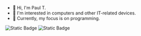 - 👋 Hi, I'm Paul T.
- 👀 I'm interested in computers and other IT-related devices.
- 🌱 Currently, my focus is on programming.

![Static Badge](https://img.shields.io/badge/Fedora-black?style=flat&logo=fedora&logoColor=%2351A2DA)
![Static Badge](https://img.shields.io/badge/py-python-blue?style=flat-square&logo=python)


<!---
paulvlg/paulvlg is a ✨ special ✨ repository because its `README.md` (this file) appears on your GitHub profile.
You can click the Preview link to take a look at your changes.
--->
